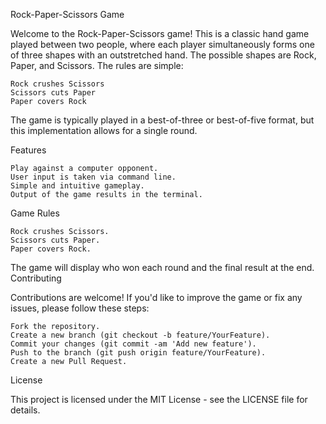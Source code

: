 Rock-Paper-Scissors Game

Welcome to the Rock-Paper-Scissors game! This is a classic hand game played between two people, where each player simultaneously forms one of three shapes with an outstretched hand. The possible shapes are Rock, Paper, and Scissors. The rules are simple:

    Rock crushes Scissors
    Scissors cuts Paper
    Paper covers Rock

The game is typically played in a best-of-three or best-of-five format, but this implementation allows for a single round.

Features

    Play against a computer opponent.
    User input is taken via command line.
    Simple and intuitive gameplay.
    Output of the game results in the terminal.

Game Rules

    Rock crushes Scissors.
    Scissors cuts Paper.
    Paper covers Rock.

The game will display who won each round and the final result at the end.
Contributing

Contributions are welcome! If you'd like to improve the game or fix any issues, please follow these steps:

    Fork the repository.
    Create a new branch (git checkout -b feature/YourFeature).
    Commit your changes (git commit -am 'Add new feature').
    Push to the branch (git push origin feature/YourFeature).
    Create a new Pull Request.

License

This project is licensed under the MIT License - see the LICENSE file for details.
